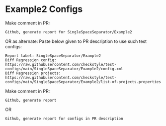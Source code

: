 # Example2 Configs
Make comment in PR:
```
Github, generate report for SingleSpaceSeparator/Example2
```
OR as alternate:
Paste below given to PR description to use such test configs:
```
Report label: SingleSpaceSeparator/Example2
Diff Regression config: https://raw.githubusercontent.com/checkstyle/test-configs/main/SingleSpaceSeparator/Example2/config.xml
Diff Regression projects: https://raw.githubusercontent.com/checkstyle/test-configs/main/SingleSpaceSeparator/Example2/list-of-projects.properties
```
Make comment in PR:
```
Github, generate report
```
OR
```
Github, generate report for configs in PR description
```
